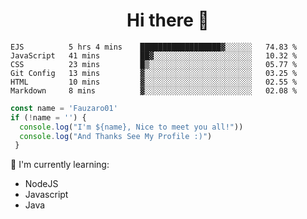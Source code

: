 <h1  align='center'> Hi there 👋 </h1>

<p align='center'> </p>

<!--START_SECTION:waka-->

```text
EJS          5 hrs 4 mins    ██████████████████▓░░░░░░   74.83 %
JavaScript   41 mins         ██▓░░░░░░░░░░░░░░░░░░░░░░   10.32 %
CSS          23 mins         █▒░░░░░░░░░░░░░░░░░░░░░░░   05.77 %
Git Config   13 mins         ▓░░░░░░░░░░░░░░░░░░░░░░░░   03.25 %
HTML         10 mins         ▓░░░░░░░░░░░░░░░░░░░░░░░░   02.55 %
Markdown     8 mins          ▓░░░░░░░░░░░░░░░░░░░░░░░░   02.08 %
```

<!--END_SECTION:waka-->

```javascript
const name = 'Fauzaro01'
if (!name = '') {
  console.log("I'm ${name}, Nice to meet you all!"))
  console.log("And Thanks See My Profile :)")
 }
```

:page_with_curl: I'm currently learning:
- NodeJS
- Javascript
- Java

